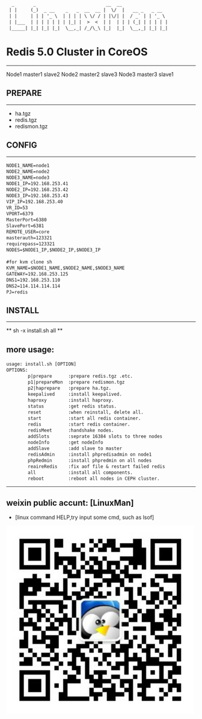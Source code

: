 ```
  _       _                          __  __                 
 | |     (_)  _ __    _   _  __  __ |  \/  |   __ _   _ __  
 | |     | | | '_ \  | | | | \ \/ / | |\/| |  / _` | | '_ \ 
 | |___  | | | | | | | |_| |  >  <  | |  | | | (_| | | | | |
 |_____| |_| |_| |_|  \__,_| /_/\_\ |_|  |_|  \__,_| |_| |_|
```
# Redis 5.0 Cluster in CoreOS
---
Node1  master1  slave2
Node2  master2  slave3
Node3  master3  slave1
## PREPARE
---
*  ha.tgz
*  redis.tgz
*  redismon.tgz

## CONFIG
---
```
NODE1_NAME=node1
NODE2_NAME=node2
NODE3_NAME=node3
NODE1_IP=192.168.253.41
NODE2_IP=192.168.253.42
NODE3_IP=192.168.253.43
VIP_IP=192.168.253.40
VR_ID=53
VPORT=6379
MasterPort=6380
SlavePort=6381
REMOTE_USER=core
masterauth=123321
requirepass=123321 
NODES=$NODE1_IP,$NODE2_IP,$NODE3_IP

#for kvm clone sh
KVM_NAME=$NODE1_NAME,$NODE2_NAME,$NODE3_NAME
GATEWAY=192.168.253.125  
DNS1=192.168.253.110
DNS2=114.114.114.114
PJ=redis
```
## INSTALL
---
** sh -x install.sh all **

## more usage:
```
usage: install.sh [OPTION]
OPTIONS:
        p|prepare      :prepare redis.tgz .etc.
        p1|prepareMon  :prepare redismon.tgz
        p2|haprepare   :prepare ha.tgz.
        keepalived     :install keepalived.
        haproxy        :install haproxy.
        status         :get redis status.
        reset          :when reinstall, delete all.
        start          :start all redis container.
        redis          :start redis container.
        redisMeet      :handshake nodes.
        addSlots       :seprate 16384 slots to three nodes
        nodeInfo       :get nodeInfo
        addSlave       :add slave to master
        redisAdmin     :install phpredisadmin on node1
        phpRedmin      :install phpredmin on all nodes
        reaireRedis    :fix aof file & restart failed redis
        all            :install all components.
        reboot         :reboot all nodes in CEPH cluster.
```
-----
## weixin public accunt: [LinuxMan]
* [linux command HELP,try input some cmd, such as lsof]
<img src="https://github.com/Thomas-YangHT/ceph-autoinstall/raw/master/pics/linuxman.png" width="500">

